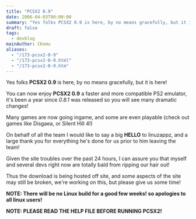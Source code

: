 ```yaml
---
title: "PCSX2 0.9"
date: 2006-04-03T00:00:00
summary: "Yes folks PCSX2 0.9 is here, by no means gracefully, but it is here!"
draft: false
tags:
  - devblog
mainAuthor: CKemu
aliases:
  - "/173-pcsx2-0-9"
  - "/173-pcsx2-0-9.html"
  - "/173-pcsx2-0-9.htm"
---
```



Yes folks **PCSX2 0.9** is here, by no means gracefully, but it is
here!

You can now enjoy **PCSX2 0.9** a faster and more compatible PS2
emulator, it's been a year since *0.8.1* was released so you will see
many dramatic changes!

Many games are now going ingame, and some are even playable (check out
games like Disgaea, or Silent Hill 4!)

On behalf of all the team I would like to say a big **HELLO** to
linuzappz, and a large thank you for everything he's done for us prior
to him leaving the team!

Given the site troubles over the past 24 hours, I can assure you that
myself and several devs right now are totally bald from ripping our hair
out!

Thus the download is being hosted off site, and some aspects of the site
may still be broken, we're working on this, but please give us some
time!

**NOTE: There will be no Linux build for a good few weeks! so apologies
to all linux users!**

**NOTE: PLEASE READ THE HELP FILE BEFORE RUNNING PCSX2!**

